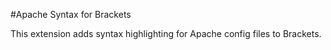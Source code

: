 #Apache Syntax for Brackets

This extension adds syntax highlighting for Apache config files to Brackets.
